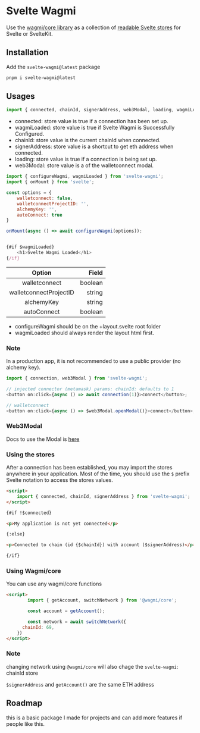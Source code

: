 # Svelte Wagmi

Use the [wagmi/core library](https://wagmi.sh/core/getting-started) as a
collection of [readable Svelte stores](https://svelte.dev/tutorial/readable-stores)
for Svelte or SvelteKit.

## Installation

Add the `svelte-wagmi@latest` package

```bash
pnpm i svelte-wagmi@latest
```

## Usages

```js
import { connected, chainId, signerAddress, web3Modal, loading, wagmiLoaded } from 'svelte-wagmi';
```

- connected: store value is true if a connection has been set up.
- wagmiLoaded: store value is true if Svelte Wagmi is Successfully Configured.
- chainId: store value is the current chainId when connected.
- signerAddress: store value is a shortcut to get eth address when connected.
- loading: store value is true if a connection is being set up.
- web3Modal: store value is a of the walletconnect modal.

```js
import { configureWagmi, wagmiLoaded } from 'svelte-wagmi';
import { onMount } from 'svelte';

const options = {
	walletconnect: false,
	walletconnectProjectID: '',
	alchemyKey: '',
	autoConnect: true
}

onMount(async () => await configureWagmi(options));


{#if $wagmiLoaded}
	<h1>Svelte Wagmi Loaded</h1>
{/if}
```

|         Option         |   Field |
| :--------------------: | ------: |
|     walletconnect      | boolean |
| walletconnectProjectID |  string |
|       alchemyKey       |  string |
|      autoConnect       | boolean |

- configureWagmi should be on the +layout.svelte root folder
- wagmiLoaded should always render the layout html first.

### Note

In a production app, it is not recommended to use a public provider (no alchemy key).

```js
import { connection, web3Modal } from 'svelte-wagmi';

// injected connector (metamask) params: chainId: defaults to 1
<button on:click={async () => await connection(1)}>connect</button>;

// walletconnect
<button on:click={async () => $web3Modal.openModal()}>connect</button>;
```

### Web3Modal

Docs to use the Modal is [here](https://docs.walletconnect.com/2.0/web3modal/html-js/actions#web3modalsetdefaultchain)

### Using the stores

After a connection has been established, you may import the stores
anywhere in your application. Most of the time, you should use the `$`
prefix Svelte notation to access the stores values.

```html
<script>
	import { connected, chainId, signerAddress } from 'svelte-wagmi';
</script>

{#if !$connected}

<p>My application is not yet connected</p>

{:else}

<p>Connected to chain (id {$chainId}) with account ($signerAddress)</p>

{/if}
```

### Using Wagmi/core

You can use any wagmi/core functions

```html
<script>
		import { getAccount, switchNetwork } from '@wagmi/core';

		const account = getAccount();

		const network = await switchNetwork({
	  chainId: 69,
	})
</script>
```

### Note

changing network using `@wagmi/core` will also chage the `svelte-wagmi`: chainId store

`$signerAddress` and `getAccount()` are the same ETH address

## Roadmap

this is a basic package I made for projects and can add more features if people like this.
